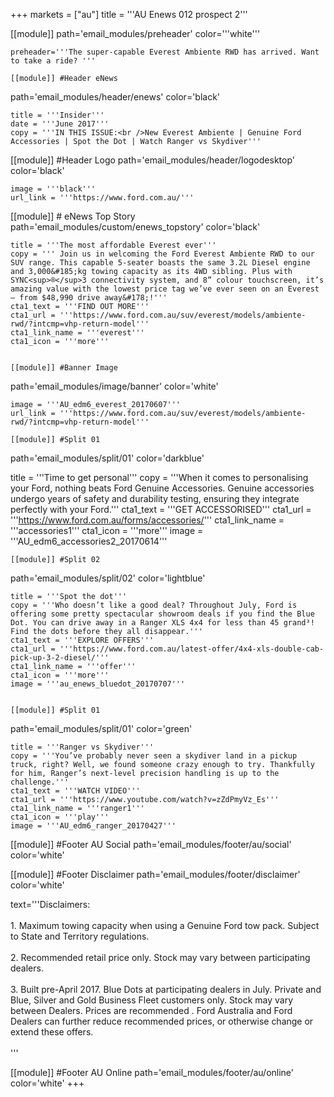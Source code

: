 +++
markets = ["au"]
title = '''AU Enews 012 prospect 2'''

[[module]]
path='email_modules/preheader'
color='''white'''

	preheader='''The super-capable Everest Ambiente RWD has arrived. Want to take a ride? '''

	[[module]] #Header eNews 
path='email_modules/header/enews'
color='black'

	title = '''Insider'''
	date = '''June 2017'''
	copy = '''IN THIS ISSUE:<br />New Everest Ambiente | Genuine Ford Accessories | Spot the Dot | Watch Ranger vs Skydiver'''

[[module]] #Header Logo
path='email_modules/header/logodesktop'
color='black'

	image = '''black'''
	url_link = '''https://www.ford.com.au/'''

[[module]] # eNews Top Story
path='email_modules/custom/enews_topstory'
color='black'

	title = '''The most affordable Everest ever'''
	copy = ''' Join us in welcoming the Ford Everest Ambiente RWD to our SUV range. This capable 5-seater boasts the same 3.2L Diesel engine and 3,000&#185;kg towing capacity as its 4WD sibling. Plus with SYNC<sup>®</sup>3 connectivity system, and 8” colour touchscreen, it’s amazing value with the lowest price tag we’ve ever seen on an Everest – from $48,990 drive away&#178;!'''
	cta1_text = '''FIND OUT MORE'''
	cta1_url = '''https://www.ford.com.au/suv/everest/models/ambiente-rwd/?intcmp=vhp-return-model'''
	cta1_link_name = '''everest'''
	cta1_icon = '''more'''


	[[module]] #Banner Image
path='email_modules/image/banner'
color='white'

	image = '''AU_edm6_everest_20170607'''
	url_link = '''https://www.ford.com.au/suv/everest/models/ambiente-rwd/?intcmp=vhp-return-model'''

	[[module]] #Split 01 
path='email_modules/split/01'
color='darkblue'

 title = '''Time to get personal'''
	copy = '''When it comes to personalising your Ford, nothing beats Ford Genuine Accessories. Genuine accessories undergo years of safety and durability testing, ensuring they integrate perfectly with your Ford.'''
	cta1_text = '''GET ACCESSORISED'''
	cta1_url = '''https://www.ford.com.au/forms/accessories/'''
	cta1_link_name = '''accessories1'''
	cta1_icon = '''more'''
	image = '''AU_edm6_accessories2_20170614'''


	[[module]] #Split 02
path='email_modules/split/02'
color='lightblue'

	title = '''Spot the dot'''
	copy = '''Who doesn’t like a good deal? Throughout July, Ford is offering some pretty spectacular showroom deals if you find the Blue Dot. You can drive away in a Ranger XLS 4x4 for less than 45 grand³! Find the dots before they all disappear.'''
	cta1_text = '''EXPLORE OFFERS'''
	cta1_url = '''https://www.ford.com.au/latest-offer/4x4-xls-double-cab-pick-up-3-2-diesel/'''
	cta1_link_name = '''offer'''
	cta1_icon = '''more'''
	image = '''au_enews_bluedot_20170707'''


	[[module]] #Split 01
path='email_modules/split/01'
color='green'

	title = '''Ranger vs Skydiver'''
	copy = '''You’ve probably never seen a skydiver land in a pickup truck, right? Well, we found someone crazy enough to try. Thankfully for him, Ranger’s next-level precision handling is up to the challenge.'''
	cta1_text = '''WATCH VIDEO'''
	cta1_url = '''https://www.youtube.com/watch?v=zZdPmyVz_Es'''
	cta1_link_name = '''ranger1'''
	cta1_icon = '''play'''
	image = '''AU_edm6_ranger_20170427'''


[[module]] #Footer AU Social
path='email_modules/footer/au/social'
color='white'

 [[module]] #Footer Disclaimer
path='email_modules/footer/disclaimer'
color='white'

text='''Disclaimers:<br /><br />
	1. Maximum towing capacity when using a Genuine Ford tow pack. Subject to State and Territory regulations.<br /><br />
	2. Recommended retail price only. Stock may vary between participating dealers.<br /><br />
	3. Built pre-April 2017. Blue Dots at participating dealers in July. Private and Blue, Silver and Gold Business Fleet customers only. Stock may vary between Dealers. Prices are recommended . Ford Australia and Ford Dealers can further reduce recommended prices, or otherwise change or extend these offers.<br /><br />'''

[[module]] #Footer AU Online
path='email_modules/footer/au/online'
color='white'
+++
